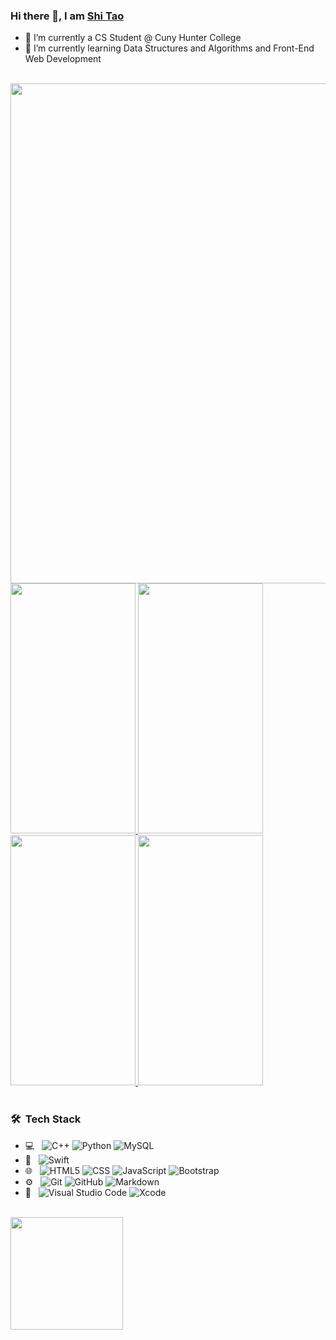 ### Hi there 👋, I am [Shi Tao](https://www.linkedin.com/in/shi-tao-luo-5539941a0/)

- 🔭 I’m currently a CS Student @ Cuny Hunter College
- 🌱 I’m currently learning Data Structures and Algorithms and Front-End Web Development 

<br>

<div>
  <a href = "https://github.com/SLuo490/portfolio"> 
    <img src = "https://github.com/SLuo490/portfolio/blob/master/portfolio2.gif" width = "800"> 
  <a href = "https://github.com/SLuo490/Hungry">
    <img src = "https://user-images.githubusercontent.com/19720373/120053078-4545e280-bff6-11eb-8802-4e6d4187c725.gif" width = "200" height = "400">
  </a>
  <a href = "https://github.com/SLuo490/Flix">
    <img src = "http://g.recordit.co/06iGbuf5y1.gif" width = "200" height = "400">
  </a>
  <a href = "https://github.com/SLuo490/Parstagram">
      <img src = "http://g.recordit.co/A5yvVIfcin.gif" width = "200" height = "400">
  </a>
  <a href = "https://github.com/SLuo490/Twitter">
      <img src = "http://g.recordit.co/GSJxYFYujS.gif" width = "200" height = "400">
  </a>
</div>

<br>

<h3> 🛠 &nbsp;Tech Stack</h3>

- 💻 &nbsp;
  ![C++](https://img.shields.io/badge/-C++-333333?style=flat&logo=C%2B%2B&logoColor=00599C)
  ![Python](https://img.shields.io/badge/-Python-333333?style=flat&logo=python)
  ![MySQL](https://img.shields.io/badge/-MySQL-333333?style=flat&logo=mysql)
- 📱 &nbsp;
  ![Swift](https://img.shields.io/badge/-swift-333333?style=flat&logo=swift)
- 🌐 &nbsp;
  ![HTML5](https://img.shields.io/badge/-HTML5-333333?style=flat&logo=HTML5)
  ![CSS](https://img.shields.io/badge/-CSS-333333?style=flat&logo=CSS3&logoColor=1572B6)
  ![JavaScript](https://img.shields.io/badge/-JavaScript-333333?style=flat&logo=javascript)
  ![Bootstrap](https://img.shields.io/badge/-Bootstrap-333333?style=flat&logo=bootstrap&logoColor=563D7C)
- ⚙️ &nbsp;
  ![Git](https://img.shields.io/badge/-Git-333333?style=flat&logo=git)
  ![GitHub](https://img.shields.io/badge/-GitHub-333333?style=flat&logo=github)
  ![Markdown](https://img.shields.io/badge/-Markdown-333333?style=flat&logo=markdown)
- 🔧 &nbsp;
  ![Visual Studio Code](https://img.shields.io/badge/-Visual%20Studio%20Code-333333?style=flat&logo=visual-studio-code&logoColor=007ACC)
  ![Xcode](https://img.shields.io/badge/-xcode-333333?style=flat&logo=xcode)

<br>

<a href="https://github.com/SLuo490">
  <img height="180em" src="https://github-readme-stats.vercel.app/api?username=SLuo490&theme=highcontrast&show_icons=true" />
</a>

<!--
**SLuo490/Sluo490** is a ✨ _special_ ✨ repository because its `README.md` (this file) appears on your GitHub profile.

Here are some ideas to get you started:

- 🔭 I’m currently working on ...
- 🌱 I’m currently learning ...
- 👯 I’m looking to collaborate on ...
- 🤔 I’m looking for help with ...
- 💬 Ask me about ...
- 📫 How to reach me: ...
- 😄 Pronouns: ...
- ⚡ Fun fact: ...
-->
